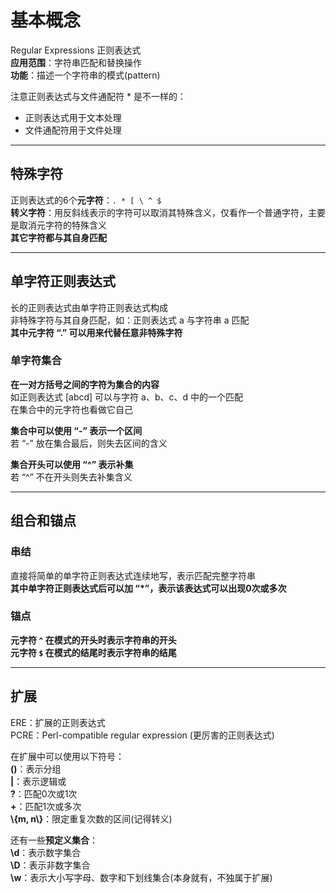 # 基本概念
Regular Expressions 正则表达式  
**应用范围**：字符串匹配和替换操作  
**功能**：描述一个字符串的模式(pattern)  

注意正则表达式与文件通配符 * 是不一样的：
* 正则表达式用于文本处理    
* 文件通配符用于文件处理  

--------

## 特殊字符
正则表达式的6个**元字符**：`. * [ \ ^ $`  
**转义字符**：用反斜线表示的字符可以取消其特殊含义，仅看作一个普通字符，主要是取消元字符的特殊含义  
**其它字符都与其自身匹配**  

--------

## 单字符正则表达式
长的正则表达式由单字符正则表达式构成  
非特殊字符与其自身匹配，如：正则表达式 a 与字符串 a 匹配  
**其中元字符 “.” 可以用来代替任意非特殊字符**  

### 单字符集合
**在一对方括号之间的字符为集合的内容**  
如正则表达式 [abcd] 可以与字符 a、b、c、d 中的一个匹配  
在集合中的元字符也看做它自己  

**集合中可以使用 “-” 表示一个区间**  
若 “-” 放在集合最后，则失去区间的含义  

**集合开头可以使用 “^” 表示补集**  
若 “^” 不在开头则失去补集含义  

---------

## 组合和锚点  
### 串结
直接将简单的单字符正则表达式连续地写，表示匹配完整字符串  
**其中单字符正则表达式后可以加 “*”，表示该表达式可以出现0次或多次**  

### 锚点
**元字符 `^` 在模式的开头时表示字符串的开头**  
**元字符 `$` 在模式的结尾时表示字符串的结尾**  

------------

## 扩展

ERE：扩展的正则表达式  
PCRE：Perl-compatible regular expression (更厉害的正则表达式)  

在扩展中可以使用以下符号：  
**()**：表示分组  
**|**：表示逻辑或  
**?**：匹配0次或1次  
**+**：匹配1次或多次  
**\\{m, n\\}**：限定重复次数的区间(记得转义)  

还有一些**预定义集合**：  
**\d**：表示数字集合  
**\D**：表示非数字集合  
**\w**：表示大小写字母、数字和下划线集合(本身就有，不独属于扩展)  